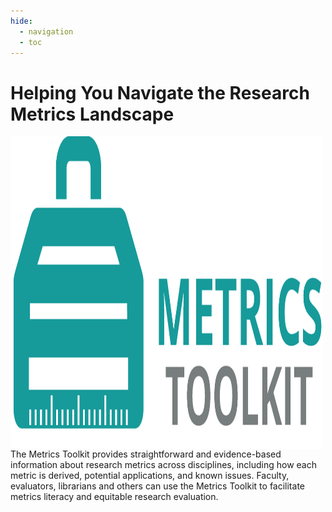 ```yaml
---
hide:
  - navigation
  - toc
---
```

# Helping You Navigate the Research Metrics Landscape
<img align="left" width="500" height="500" src="images/mt-log.png" alt="metrics-toolkit-logo">The Metrics Toolkit provides straightforward and evidence-based information about research metrics across disciplines, including how each metric is derived, potential applications, and known issues.  Faculty, evaluators, librarians and others can use the Metrics Toolkit to facilitate metrics literacy and equitable research evaluation.
